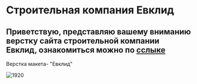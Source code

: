 # Строительная компания Евклид
## Приветствую, представляю вашему вниманию верстку сайта строительной компании Евклид, ознакомиться можно по [сслыке](rshuva1ov.github.io/evclid-landing/)

Верстка макета- "Евклид"

![1920](https://user-images.githubusercontent.com/78946975/136273851-171141b4-c2ee-4600-b3e8-93c5e109b577.png)
